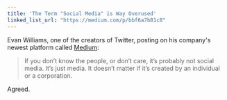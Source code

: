 ```yaml
---
title: 'The Term "Social Media" is Way Overused'
linked_list_url: "https://medium.com/p/bbf6a7b81c8"
---
```

<p>Evan Williams, one of the creators of Twitter, posting on his company's newest platform called <a href="https://medium.com">Medium</a>:</p>
<blockquote><p>
  If you don’t know the people, or don’t care, it’s probably not social media. It’s just media. It doesn’t matter if it’s created by an individual or a corporation.
</p></blockquote>
<p>Agreed.</p>
